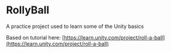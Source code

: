 # RollyBall
A practice project used to learn some of the Unity basics

Based on tutorial here: [https://learn.unity.com/project/roll-a-ball](https://learn.unity.com/project/roll-a-ball)
